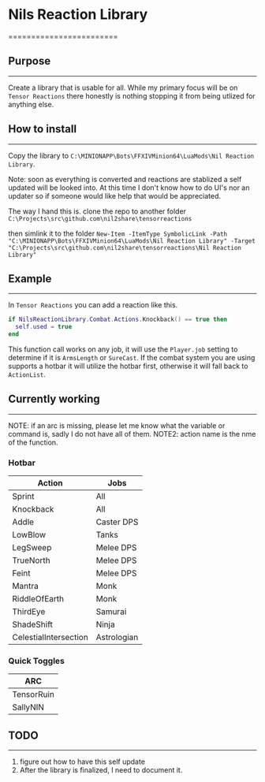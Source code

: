 # Nils Reaction Library

========================

## Purpose

---------------
Create a library that is usable for all.  While my primary focus will be on `Tensor Reactions` there honestly is nothing stopping it from being utlized for anything else.

## How to install

---------------
Copy the library to `C:\MINIONAPP\Bots\FFXIVMinion64\LuaMods\Nil Reaction Library`.

Note: soon as everything is converted and reactions are stablized a self updated will be looked into.  At this time I don't know how to do UI's nor an updater so if someone would like help that would be appreciated.

The way I hand this is. clone the repo to another folder `C:\Projects\src\github.com\nil2share\tensorreactions`

then simlink it to the folder
`New-Item -ItemType SymbolicLink -Path "C:\MINIONAPP\Bots\FFXIVMinion64\LuaMods\Nil Reaction Library" -Target "C:\Projects\src\github.com\nil2share\tensorreactions\Nil Reaction Library"`

## Example

---------------

In `Tensor Reactions` you can add a reaction like this.

```LUA
if NilsReactionLibrary.Combat.Actions.Knockback() == true then
  self.used = true
end
```

This function call works on any job, it will use the `Player.job` setting to determine if it is `ArmsLength` or `SureCast`.  If the combat system you are using supports a hotbar it will utilize the hotbar first, otherwise it will fall back to `ActionList`.

## Currently working

---------------

NOTE: if an arc is missing, please let me know what the variable or command is, sadly I do not have all of them.
NOTE2: action name is the nme of the function.

### Hotbar

| Action | Jobs |
|---|---|
| Sprint | All |
| Knockback | All |
| Addle | Caster DPS |
| LowBlow | Tanks |
| LegSweep | Melee DPS |
| TrueNorth | Melee DPS |
| Feint | Melee DPS |
| Mantra | Monk |
| RiddleOfEarth | Monk |
| ThirdEye | Samurai |
| ShadeShift | Ninja |
| CelestialIntersection | Astrologian |

### Quick Toggles

| ARC |
|---|
| TensorRuin |
| SallyNIN |

## TODO

---------------

1. figure out how to have this self update
2. After the library is finalized, I need to document it.

